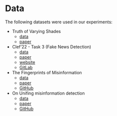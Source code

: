 # Data

The following datasets were used in our experiments:

- Truth of Varying Shades
    - [data](https://hrashkin.github.io/factcheck.html)
    - [paper](https://aclanthology.org/D17-1317.pdf)
- Clef’22 - Task 3 (Fake News Detection)
    - [data](https://zenodo.org/record/5775511#.Y-5ViMfMJPY)
    - [paper](https://ceur-ws.org/Vol-3180/paper-30.pdf)
    - [website](https://sites.google.com/view/clef2022-checkthat?pli=1)
    - [GitLab](https://gitlab.com/checkthat_lab/clef2022-checkthat-lab/clef2022-checkthat-lab/-/tree/main/task3)
- The Fingerprints of Misinformation
    - [data](https://github.com/several27/FakeNewsCorpus/releases/tag/v1.0)
    - [paper](https://www.nature.com/articles/s41599-022-01174-9)
    - [GitHub](https://github.com/several27/FakeNewsCorpus)
- On Unifing misinformation detection
    - [data](https://drive.google.com/drive/folders/1QRBKuzykREarcsn1iaNr5xKSzTGTRwu1)
    - [paper](https://aclanthology.org/2021.naacl-main.432.pdf)
    - [GitHub](https://github.com/HLTCHKUST/UnifiedM2)